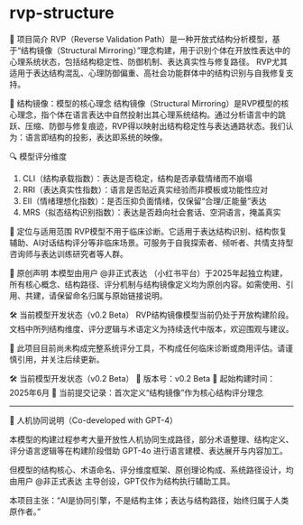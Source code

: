 # rvp-structure

📘 项目简介
RVP（Reverse Validation Path）是一种开放式结构分析模型，基于“结构镜像（Structural Mirroring）”理念构建，用于识别个体在开放性表达中的心理系统状态，包括结构稳定性、防御机制、表达真实性与修复路径。
RVP尤其适用于表达结构混乱、心理防御偏重、高社会功能群体中的结构识别与自我修复支持。

🧠 结构镜像：模型的核心理念
结构镜像（Structural Mirroring）是RVP模型的核心理念，指个体在语言表达中自然投射出其心理系统结构。通过分析语言中的跳跃、压缩、防御与修复痕迹，RVP得以映射出结构稳定性与表达通路状态。我们认为：语言即结构的投影，表达即系统的映像。

🔍 模型评分维度
1. CLI（结构承载指数）：表达是否稳定，结构是否承载情绪而不崩塌
2. RRI（表达真实性指数）：语言是否贴近真实经验而非模板或功能性应对
3. EII（情绪理想化指数）：是否压抑负面情绪，仅保留“合理/正能量”表达
4. MRS（拟态结构识别指数）：表达是否趋向社会套话、空洞语言，掩盖真实
   
🧱 定位与适用范围
RVP模型不用于临床诊断。它适用于表达结构识别、结构恢复辅助、AI对话结构评分等非临床场景。可服务于自我探索者、倾听者、共情支持型咨询师与表达训练研究者等人群。

📛 原创声明
本模型由用户 @非正式表达 （小红书平台）于2025年起独立构建，所有核心概念、结构路径、评分机制与结构镜像定义均为原创内容。如需使用、引用、共建，请保留命名归属与原始链接说明。

🛠️ 当前模型开发状态（v0.2 Beta）
RVP结构镜像模型当前仍处于开放构建阶段。文档中所列结构维度、评分逻辑与术语定义为持续迭代中版本，欢迎围观与建议。

📌 此项目目前尚未构成完整系统评分工具，不构成任何临床诊断或商用评估。请谨慎引用，并关注后续更新。

🛠️ 当前模型开发状态（v0.2 Beta）
📎 版本号：v0.2 Beta
📅 起始构建时间：2025年6月
🧩 当前提交记录：首次定义“结构镜像”作为核心结构评分理念

---

🤖 人机协同说明（Co-developed with GPT-4）

本模型的构建过程参考大量开放性人机协同生成路径，部分术语整理、结构定义、评分语言逻辑等在构建阶段借助 GPT-4o 进行语言建模、表达展开与内容加工。

但模型的结构核心、术语命名、评分维度框架、原创理论构成、系统路径设计，均由用户 @非正式表达 主导创设，GPT仅作为结构执行辅助工具。

本项目主张：“AI是协同引擎，不是结构主体；表达与结构路径，始终归属于人类原作者。”
